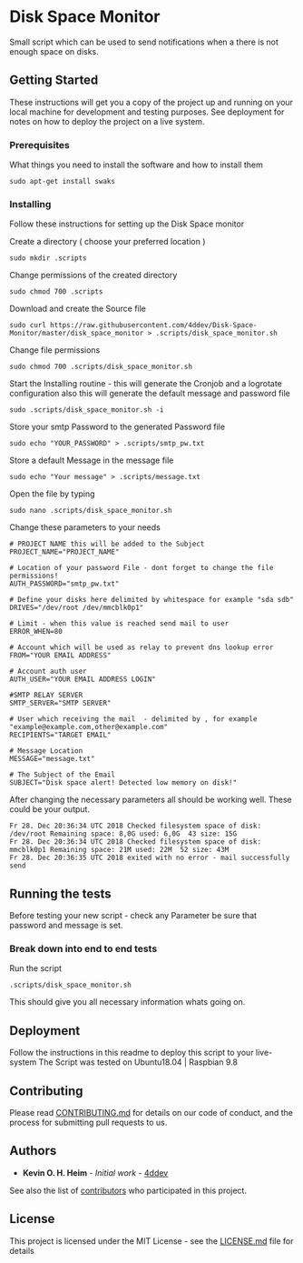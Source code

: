 # Disk Space Monitor

Small script which can be used to send notifications when a there is not enough space on disks.

## Getting Started

These instructions will get you a copy of the project up and running on your local machine for development and testing purposes. See deployment for notes on how to deploy the project on a live system.

### Prerequisites

What things you need to install the software and how to install them

```
sudo apt-get install swaks 
```

### Installing

Follow these instructions for setting up the Disk Space monitor

Create a directory ( choose your preferred location )

```
sudo mkdir .scripts 
```

Change permissions of the created directory

```
sudo chmod 700 .scripts
```

Download and create the Source file 

```
sudo curl https://raw.githubusercontent.com/4ddev/Disk-Space-Monitor/master/disk_space_monitor > .scripts/disk_space_monitor.sh
```

Change file permissions 

```
sudo chmod 700 .scripts/disk_space_monitor.sh
```

Start the Installing routine - this will generate the Cronjob and a logrotate configuration also this will generate the default message and password file
```
sudo .scripts/disk_space_monitor.sh -i 
```

Store your smtp Password to the generated Password file 

```
sudo echo "YOUR_PASSWORD" > .scripts/smtp_pw.txt
```

Store a default Message in the message file 

```
sudo echo "Your message" > .scripts/message.txt
```


Open the file by typing 

```
sudo nano .scripts/disk_space_monitor.sh 
```

Change these parameters to your needs 

```
# PROJECT NAME this will be added to the Subject 
PROJECT_NAME="PROJECT_NAME"

# Location of your password File - dont forget to change the file permissions!
AUTH_PASSWORD="smtp_pw.txt"

# Define your disks here delimited by whitespace for example "sda sdb" 
DRIVES="/dev/root /dev/mmcblk0p1"

# Limit - when this value is reached send mail to user
ERROR_WHEN=80

# Account which will be used as relay to prevent dns lookup error
FROM="YOUR EMAIL ADDRESS"

# Account auth user
AUTH_USER="YOUR EMAIL ADDRESS LOGIN"

#SMTP RELAY SERVER 
SMTP_SERVER="SMTP SERVER"

# User which receiving the mail  - delimited by , for example "example@example.com,other@example.com"
RECIPIENTS="TARGET EMAIL"

# Message Location 
MESSAGE="message.txt" 

# The Subject of the Email 
SUBJECT="Disk space alert! Detected low memory on disk!"
```

After changing the necessary parameters all should be working well. These could be your output.

```
Fr 28. Dec 20:36:34 UTC 2018 Checked filesystem space of disk: /dev/root Remaining space: 8,0G used: 6,0G  43 size: 15G
Fr 28. Dec 20:36:34 UTC 2018 Checked filesystem space of disk: mmcblk0p1 Remaining space: 21M used: 22M  52 size: 43M
Fr 28. Dec 20:36:35 UTC 2018 exited with no error - mail successfully send
```

## Running the tests

Before testing your new script - check any Parameter be sure that password and message is set. 

### Break down into end to end tests

Run the script

```
.scripts/disk_space_monitor.sh
```

This should give you all necessary information whats going on.

## Deployment

Follow the instructions in this readme to deploy this script to your live-system 
The Script was tested on Ubuntu18.04 | Raspbian 9.8

## Contributing

Please read [CONTRIBUTING.md]() for details on our code of conduct, and the process for submitting pull requests to us.


## Authors

* **Kevin O. H. Heim** - *Initial work* - [4ddev](https://github.com/4ddev)

See also the list of [contributors](https://github.com/your/project/contributors) who participated in this project.

## License

This project is licensed under the MIT License - see the [LICENSE.md](LICENSE.md) file for details

